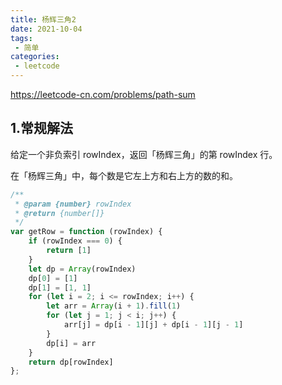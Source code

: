```yaml
---
title: 杨辉三角2
date: 2021-10-04
tags:
 - 简单
categories:
 - leetcode
---
```


<https://leetcode-cn.com/problems/path-sum>
## 1.常规解法
给定一个非负索引 rowIndex，返回「杨辉三角」的第 rowIndex 行。

在「杨辉三角」中，每个数是它左上方和右上方的数的和。
```js
/**
 * @param {number} rowIndex
 * @return {number[]}
 */
var getRow = function (rowIndex) {
    if (rowIndex === 0) {
        return [1]
    }
    let dp = Array(rowIndex)
    dp[0] = [1]
    dp[1] = [1, 1]
    for (let i = 2; i <= rowIndex; i++) {
        let arr = Array(i + 1).fill(1)
        for (let j = 1; j < i; j++) {
            arr[j] = dp[i - 1][j] + dp[i - 1][j - 1]
        }
        dp[i] = arr
    }
    return dp[rowIndex]
};
```
